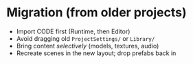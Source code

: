 # Migration (from older projects)
- Import CODE first (Runtime, then Editor)
- Avoid dragging old `ProjectSettings/` or `Library/`
- Bring content *selectively* (models, textures, audio)
- Recreate scenes in the new layout; drop prefabs back in